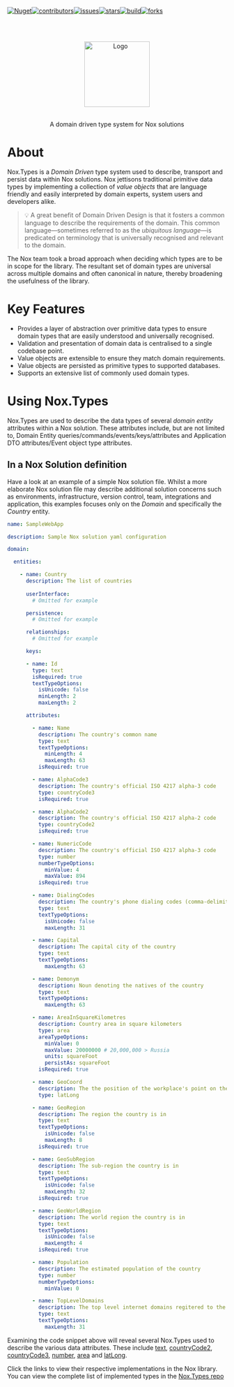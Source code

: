 ﻿[![Nuget][version-shield]][version-url][![contributors][contributors-shield]][contributors-url][![issues][issues-shield]][issues-url][![stars][stars-shield]][stars-url][![build][build-shield]][build-url][![forks][forks-shield]][forks-url]

<br /><div align="center"><br /><a href="https://github.com/NoxOrg/Nox.Generator"><img src="https://noxorg.dev/docs/images/Logos/NoxTypes-logo_text-grey-white_bg-black_size-1418x1890.png" alt="Logo" width="150"></a></div><br />

<p align="center">A domain driven type system for Nox solutions</p>

# About

Nox.Types is a *Domain Driven* type system used to describe, transport and persist data within Nox solutions. Nox jettisons traditional primitive data types by implementing a collection of *value objects* that are language friendly and easily interpreted by domain experts, system users and developers alike.

> 💡 A great benefit of Domain Driven Design is that it fosters a common language to describe the requirements of the domain. This common language—sometimes referred to as the *ubiquitous language*—is predicated on terminology that is universally recognised and relevant to the domain.

The Nox team took a broad approach when deciding which types are to be in scope for the library. The resultant set of domain types are universal across multiple domains and often canonical in nature, thereby broadening the usefulness of the library.

# Key Features

- Provides a layer of abstraction over primitive data types to ensure domain types that are easily understood and universally recognised.
- Validation and presentation of domain data is centralised to a single codebase point.
- Value objects are extensible to ensure they match domain requirements.
- Value objects are persisted as primitive types to supported databases.
- Supports an extensive list of commonly used domain types.

# Using Nox.Types

Nox.Types are used to describe the data types of several *domain entity* attributes within a Nox solution. These attributes include, but are not limited to, Domain Entity queries/commands/events/keys/attributes and Application DTO attributes/Event object type attributes.

## In a Nox Solution definition

Have a look at an example of a simple Nox solution file. Whilst a more elaborate Nox solution file may describe additional solution concerns such as environments, infrastructure, version control, team, integrations and application, this examples focuses only on the *Domain* and specifically the *Country* entity.

```yaml
name: SampleWebApp

description: Sample Nox solution yaml configuration

domain:

  entities:

    - name: Country
      description: The list of countries
      
      userInterface:
        # Omitted for example

      persistence:
        # Omitted for example

      relationships:
        # Omitted for example

      keys:

      - name: Id
        type: text
        isRequired: true
        textTypeOptions:
          isUnicode: false
          minLength: 2
          maxLength: 2

      attributes:

        - name: Name
          description: The country's common name
          type: text
          textTypeOptions:
            minLength: 4
            maxLength: 63
          isRequired: true

        - name: AlphaCode3
          description: The country's official ISO 4217 alpha-3 code
          type: countryCode3
          isRequired: true

        - name: AlphaCode2
          description: The country's official ISO 4217 alpha-2 code
          type: countryCode2          
          isRequired: true

        - name: NumericCode
          description: The country's official ISO 4217 alpha-3 code
          type: number
          numberTypeOptions:
            minValue: 4
            maxValue: 894
          isRequired: true

        - name: DialingCodes
          description: The country's phone dialing codes (comma-delimited)
          type: text
          textTypeOptions:
            isUnicode: false
            maxLength: 31

        - name: Capital
          description: The capital city of the country
          type: text
          textTypeOptions:
            maxLength: 63

        - name: Demonym
          description: Noun denoting the natives of the country
          type: text
          textTypeOptions:
            maxLength: 63

        - name: AreaInSquareKilometres
          description: Country area in square kilometers
          type: area
          areaTypeOptions:
            minValue: 0
            maxValue: 20000000 # 20,000,000 > Russia
            units: squareFoot
            persistAs: squareFoot
          isRequired: true

        - name: GeoCoord
          description: The the position of the workplace's point on the surface of the Earth
          type: latLong

        - name: GeoRegion
          description: The region the country is in
          type: text
          textTypeOptions:
            isUnicode: false
            maxLength: 8
          isRequired: true

        - name: GeoSubRegion
          description: The sub-region the country is in
          type: text
          textTypeOptions:
            isUnicode: false
            maxLength: 32
          isRequired: true

        - name: GeoWorldRegion
          description: The world region the country is in
          type: text
          textTypeOptions:
            isUnicode: false
            maxLength: 4
          isRequired: true

        - name: Population
          description: The estimated population of the country
          type: number
          numberTypeOptions:
            minValue: 0

        - name: TopLevelDomains
          description: The top level internet domains regitered to the country (comma-delimited)
          type: text
          textTypeOptions:
            maxLength: 31

```

Examining the code snippet above will reveal several Nox.Types used to describe the various data attributes. These include [text](https://github.com/NoxOrg/Nox.Generator/blob/main/src/Nox.Types/Types/Text/Text.cs), [countryCode2](https://github.com/NoxOrg/Nox.Generator/blob/main/src/Nox.Types/Types/CountryCode2/CountryCode2.cs), [countryCode3](https://github.com/NoxOrg/Nox.Generator/tree/main/src/Nox.Types/Types/CountryCode3), [number](https://github.com/NoxOrg/Nox.Generator/blob/main/src/Nox.Types/Types/Number/Number.cs), [area](https://github.com/NoxOrg/Nox.Generator/tree/main/src/Nox.Types/Types/Area) and [latLong](https://github.com/NoxOrg/Nox.Generator/blob/main/src/Nox.Types/Types/LatLong/LatLong.cs).

Click the links to view their respective implementations in the Nox library. You can view the complete list of implemented types in the [Nox.Types repo](https://github.com/NoxOrg/Nox.Generator/tree/main/src/Nox.Types/Types)

[version-shield]: https://img.shields.io/nuget/v/Nox.Generator.svg?style=for-the-badge

[version-url]: https://www.nuget.org/packages/Nox.Generator

[build-shield]: https://img.shields.io/github/actions/workflow/status/NoxOrg/Nox.Generator/ci.yml?branch=main&event=push&label=Build&style=for-the-badge

[build-url]: https://github.com/NoxOrg/Nox.Generator/actions/workflows/ci.yml?query=branch%3Amain

[contributors-shield]: https://img.shields.io/github/contributors/NoxOrg/Nox.Generator.svg?style=for-the-badge

[contributors-url]: https://github.com/NoxOrg/Nox.Generator/graphs/contributors

[forks-shield]: https://img.shields.io/github/forks/NoxOrg/Nox.Generator.svg?style=for-the-badge

[forks-url]: https://github.com/NoxOrg/Nox.Generator/network/members

[stars-shield]: https://img.shields.io/github/stars/NoxOrg/Nox.Generator.svg?style=for-the-badge

[stars-url]: https://github.com/NoxOrg/Nox.Generator/stargazers

[issues-shield]: https://img.shields.io/github/issues/NoxOrg/Nox.Generator.svg?style=for-the-badge

[issues-url]: https://github.com/NoxOrg/Nox.Generator/issues

